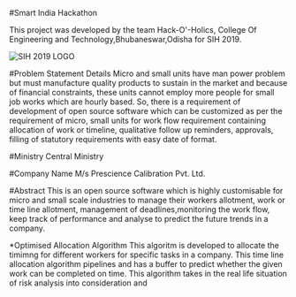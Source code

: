 #Smart India Hackathon

This project was developed by the team Hack-O'-Holics, College Of Engineering and Technology,Bhubaneswar,Odisha for SIH 2019.

![SIH 2019 LOGO](../img/download.jpg)


#Problem Statement Details
Micro and small units have man power problem but must manufacture quality products to sustain in the market and because of financial constraints, these units cannot employ more people for small job works which are hourly based. So, there is a requirement of development of open source software which can be customized as per the requirement of micro, small units for work flow requirement containing allocation of work or timeline, qualitative follow up reminders, approvals, filling of statutory requirements with easy date of format.

#Ministry
Central Ministry

#Company Name
M/s Prescience Calibration Pvt. Ltd.


#Abstract
This is an open source software which is highly customisable for micro and small scale industries to manage their workers allotment, work or time line allotment, management of deadlines,monitoring the work flow, keep track of performance and analyse to predict the future trends in a company. 

*Optimised Allocation Algorithm
This algoritm is developed to allocate the timimng for different workers for specific tasks in a company. This time line allocation algorithm pipelines and has a buffer to predict whether the given work can be completed on time. This algorithm takes in the real life situation of risk analysis into consideration and 
